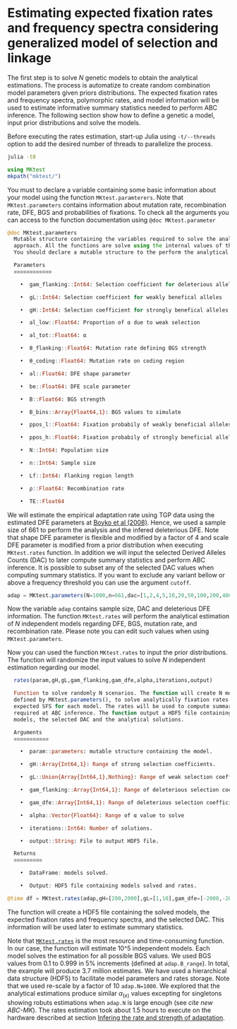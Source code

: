 # Estimating expected fixation rates and frequency spectra considering generalized model of selection and linkage

The first step is to solve *N* genetic models to obtain the analytical estimations. The process is automatize to create random combination model parameters given priors distributions. The expected fixation rates and frequency spectra, polymorphic rates, and model information will be used to estimate informative summary statistics needed to perform ABC inference. The following section show how to define a genetic a model, input prior distributions and solve the models.

Before executing the rates estimation, start-up Julia using `-t/--threads` option to add the desired number of threads to parallelize the process.

```bash
julia -t8
```

```julia
using MKtest
mkpath("mktest/")
```

You must to declare a variable containing some basic information about your model using the function ```MKtest.paramterers```. Note that ```MKtest.parameters``` contains information about mutation rate, recombination rate, DFE, BGS and probabilities of fixations. To check all the arguments you can access to the function documentation using ```@doc MKtest.parameter```

```julia
@doc MKtest.parameters
  Mutable structure containing the variables required to solve the analytical
  approach. All the functions are solve using the internal values of the structure.
  You should declare a mutable structure to the perform the analytical estimations.

  Parameters
  ≡≡≡≡≡≡≡≡≡≡≡≡

    •  gam_flanking::Int64: Selection coefficient for deleterious alleles

    •  gL::Int64: Selection coefficient for weakly benefical alleles

    •  gH::Int64: Selection coefficient for strongly benefical alleles

    •  al_low::Float64: Proportion of α due to weak selection

    •  al_tot::Float64: α

    •  θ_flanking::Float64: Mutation rate defining BGS strength

    •  θ_coding::Float64: Mutation rate on coding region

    •  al::Float64: DFE shape parameter

    •  be::Float64: DFE scale parameter

    •  B::Float64: BGS strength

    •  B_bins::Array{Float64,1}: BGS values to simulate

    •  ppos_l::Float64: Fixation probabily of weakly beneficial alleles

    •  ppos_h::Float64: Fixation probabily of strongly beneficial alleles

    •  N::Int64: Population size

    •  n::Int64: Sample size

    •  Lf::Int64: Flanking region length

    •  ρ::Float64: Recombination rate

    •  TE::Float64

```

We will estimate the empirical adaptation rate using TGP data using the estimated DFE parameters at [Boyko et al (2008)](https://doi.org/10.1371/journal.pgen.1000083). Hence, we used a sample size of 661 to perform the analysis and the infered deleterious DFE. Note that shape DFE parameter is flexible and modified by a factor of 4 and scale DFE parameter is modified from a prior distribution when executing ```MKtest.rates``` function. In addition we will input the selected Derived Alleles Counts (DAC) to later compute summary statistics and perform ABC inference. It is possible to subset any of the selected DAC values when computing summary statistics. If you want to exclude any variant bellow or above a frequency threshold you can use the argument `cutoff`.

```julia
adap = MKtest.parameters(N=1000,n=661,dac=[1,2,4,5,10,20,50,100,200,400,500,661,925,1000],gam_dfe=-457,shape=0.184,cutoff=[0.0,1.0])
```

Now the variable ```adap``` contains sample size, DAC and deleterious DFE information. The function ```MKtest.rates``` will perform the analytical estimation of *N* independent models regarding DFE, BGS, mutation rate, and recombination rate. Please note you can edit such values when using ```MKtest.parameters```.

Now you can used the function ```MKtest.rates``` to input the prior distributions. The function will randomize the input values to solve *N* independent estimation regarding our model.

```julia
  rates(param,gH,gL,gam_flanking,gam_dfe,alpha,iterations,output)

  Function to solve randomly N scenarios. The function will create N models,
  defined by MKtest.parameters(), to solve analytically fixation rates and the
  expected SFS for each model. The rates will be used to compute summary statistics
  required at ABC inference. The function output a HDF5 file containing the solved
  models, the selected DAC and the analytical solutions.

  Arguments
  ≡≡≡≡≡≡≡≡≡≡≡

    •  param::parameters: mutable structure containing the model.

    •  gH::Array{Int64,1}: Range of strong selection coefficients.

    •  gL::Union{Array{Int64,1},Nothing}: Range of weak selection coefficients.

    •  gam_flanking::Array{Int64,1}: Range of deleterious selection coefficients at the flanking region.

    •  gam_dfe::Array{Int64,1}: Range of deleterious selection coefficients at the coding region.

    •  alpha::Vector{Float64}: Range of α value to solve

    •  iterations::Int64: Number of solutions.

    •  output::String: File to output HDF5 file.

  Returns
  ≡≡≡≡≡≡≡≡≡

    •  DataFrame: models solved.

    •  Output: HDF5 file containing models solved and rates.


```

```julia
@time df = MKtest.rates(adap,gH=[200,2000],gL=[1,10],gam_dfe=[-2000,-200],gam_flanking=[-1000,-500],iterations = 10^5,output="mktest/rates.jld2");
```

The function will create a HDF5 file containing the solved models, the expected fixation rates and frequency spectra, and the selected DAC. This information will be used later to estimate summary statistics.

Note that [```MKtest.rates```](@ref) is the most resource and time-consuming function. In our case, the function will estimate 10^5 independent models. Each model solves the estimation for all possible BGS values. We used BGS values from 0.1 to 0.999 in 5% increments (defined at `adap.B_range`). In total, the example will produce 3.7 million estimates. We have used a hierarchical data structure (HDF5) to facilitate model parameters and rates storage. Note that we used re-scale by a factor of 10 `adap.N=1000`. We explored that the analytical estimations produce similar $\alpha_{(x)}$ values excepting for singletons showing robuts estimations when `adap.N` is large enough (see *cite new ABC-MK*). The rates estimation took about 1.5 hours to execute on the hardware described at section [Infering the rate and strength of adaptation](empirical.md).
